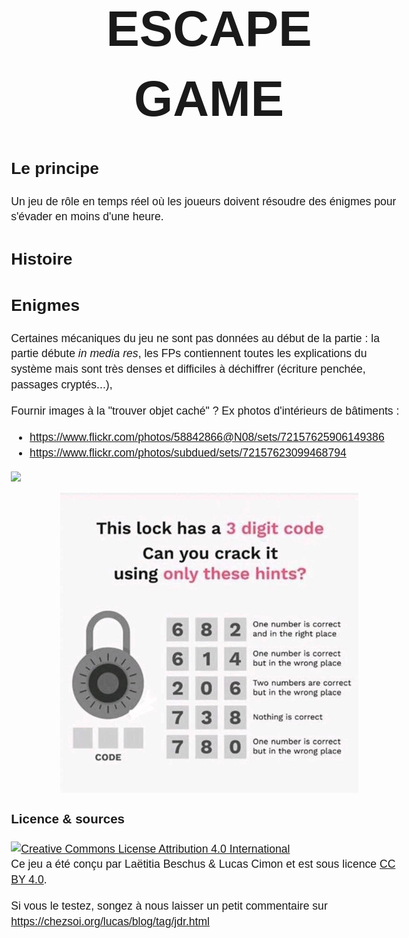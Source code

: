 # Escape Game

## Le principe

Un jeu de rôle en temps réel où les joueurs doivent résoudre des énigmes pour s'évader en moins d'une heure.

## Histoire

## Enigmes

Certaines mécaniques du jeu ne sont pas données au début de la partie :
la partie débute _in media res_, les FPs contiennent toutes les explications du système
mais sont très denses et difficiles à déchiffrer (écriture penchée, passages cryptés...),

Fournir images à la "trouver objet caché" ? Ex photos d'intérieurs de bâtiments :
  * https://www.flickr.com/photos/58842866@N08/sets/72157625906149386
  * https://www.flickr.com/photos/subdued/sets/72157623099468794

![](notes-de-flute.jpg)

![](7cvwmtmj4u921.jpg)
<!-- SOURCE: https://www.reddit.com/r/puzzles/comments/aey4de/can_anyone_find_the_correct_combination/ -->

### Licence & sources
<a class="license" rel="license" href="http://creativecommons.org/licenses/by/4.0/"><img alt="Creative Commons License Attribution 4.0 International" src="https://i.creativecommons.org/l/by/4.0/88x31.png" /></a>
Ce jeu a été conçu par Laëtitia Beschus & Lucas Cimon et est sous licence [CC BY 4.0](http://creativecommons.org/licenses/by/4.0/).

Si vous le testez, songez à nous laisser un petit commentaire sur <https://chezsoi.org/lucas/blog/tag/jdr.html>

<style>
body {
  margin: 0 auto;
  padding: 4rem;
  font-family: Calibri,Arial,sans-serif;
  font-size: 1.1rem;
  line-height: 1.4;
}
h1 { font-size: 5rem; text-transform: uppercase; text-align: center; margin: 2rem; }
img { display: block; margin: 0 auto; max-height: 30rem; }
</style>

